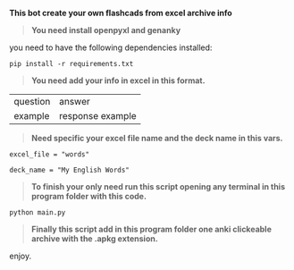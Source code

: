 **This bot create your own flashcads from excel archive info**

> **You need install openpyxl and genanky**

you need to have the following dependencies installed:

`pip install -r requirements.txt`

> **You need add your info in excel in this format.**

|          |                  |
| -------- | ---------------- |
| question | answer           |
| example  | response example |

> **Need specific your excel file name and the deck name in this vars.**

`excel_file = "words"`

`deck_name = "My English Words"`

> **To finish your only need run this script opening any terminal in this program folder with this code.**

`python main.py`

> **Finally this script add in this program folder one anki clickeable archive with the .apkg extension.**

enjoy.
